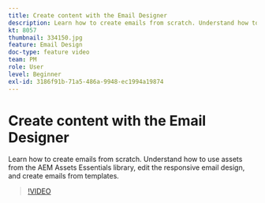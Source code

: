```yaml
---
title: Create content with the Email Designer
description: Learn how to create emails from scratch. Understand how to use assets from the AEM Assets Essentials library, edit the responsive email design, and create emails from templates with our Journey Optimizer support video.
kt: 8057
thumbnail: 334150.jpg
feature: Email Design
doc-type: feature video
team: PM
role: User
level: Beginner
exl-id: 3186f91b-71a5-486a-9948-ec1994a19874
---
```

# Create content with the Email Designer

Learn how to create emails from scratch. Understand how to use assets from the AEM Assets Essentials library, edit the responsive email design, and create emails from templates. 

>[!VIDEO](https://video.tv.adobe.com/v/334150?quality=12)
